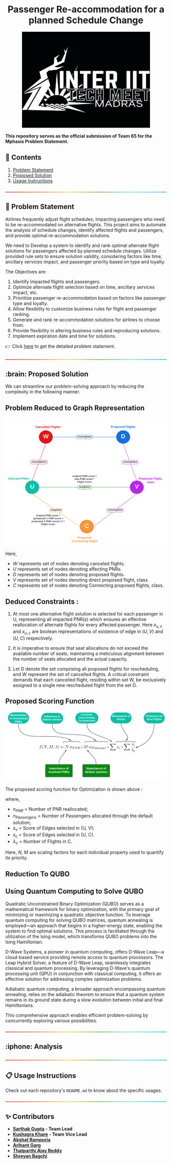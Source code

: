 <h1 align = "center"> Passenger Re-accommodation for a planned Schedule Change </h1>

<p align="center"> 
<img src="Images/Logo.jpeg" alt="One Page Report of Proposed Solution" height="300px" width="400px">
</p>


**This repository serves as the official submission of Team 65 for the Mphasis Problem Statement.**

<h2 id="content"> 📝 Contents </h2>

 1. [Problem Statement](#problem)
 2. [Proposed Solution](#solution)
 3. [Usage Instructions](#usage)

![-----------------------------------------------------](./Images/rainbow.png)

<h2 id="problem"> 🌟 Problem Statement </h2>

Airlines frequently adjust flight schedules, impacting passengers who need to be re-accommodated on alternative flights. This project aims to automate the analysis of schedule changes, identify affected flights and passengers, and provide optimal re-accommodation solutions.

We need to Develop a system to identify and rank optimal alternate flight solutions for passengers affected by planned schedule changes. Utilize provided rule sets to ensure solution validity, considering factors like time, ancillary services impact, and passenger priority based on type and loyalty.

The Objectives are:

1. Identify impacted flights and passengers.
2. Optimize alternate flight selection based on time, ancillary services impact, etc.
3. Prioritize passenger re-accommodation based on factors like passenger type and loyalty.
4. Allow flexibility to customize business rules for flight and passenger ranking.
5. Generate and rank re-accommodation solutions for airlines to choose from.
6. Provide flexibility in altering business rules and reproducing solutions.
7. Implement expiration date and time for solutions.


:point_right: Click <a href="https://drive.google.com/file/d/1Ppkx6Iz7R2zpg1qSGHCDRIupKZ-0LBpM/view">here</a> to get the detailed problem statement. 

![-----------------------------------------------------](./Images/rainbow.png)

<h2 id="solution"> :brain: Proposed Solution </h2>

We can streamline our problem-solving approach by reducing the complexity in the following manner.

## Problem Reduced to Graph Representation

<p align="center"> 
<img src="Images/pentagraph.png" alt="Graph Representaion" height="400px" width="600px">
</p>

Here,
- $W$ represents set of nodes denoting canceled flights.
- $U$ represents set of nodes denoting affecting PNRs.
- $D$ represents set of nodes denoting proposed flights.
- $V$ represents set of nodes denoting direct proposed flight, class.
- $C$ represents set of nodes denoting Connecting proposed flights, class.



## Deduced Constraints :

1. At most one alternative flight solution is selected for each passenger in U, representing all impacted PNR(s) which ensures an effective reallocation of alternate flights for every affected passenger. Here $x_{u,v}$ and $x_{u,c}$ are boolean representations of existence of edge in $(U, V)$ and $(U, C)$ respectively.


2. It is imperative to ensure that seat allocations do not exceed the available number of seats, maintaining a meticulous alignment between the number of seats allocated and the actual capacity.


3. Let D denote the set comprising all proposed flights for rescheduling, and W represent the set of cancelled flights. A critical constraint demands that each cancelled flight, residing within set W, be exclusively assigned to a single new rescheduled flight from the set D.


## Proposed Scoring Function

![Scoring Function](Images/ScoringFunction.png)

The proposed scoring function for Optimization is shown above :

where,
- $n_{PNR}$ = Number of PNR reallocated;
- $n_{Passengers}$ = Number of Passengers allocated through the default solution;
- $s_v$ = Score of Edges selected in (U, V);
- $s_c$ = Score of Edges selected in (U, C).
- $\lambda_c$ = Number of Flights in C.

Here, $N$, $M$ are scaling factors for each individual property used to quantify its priority.

## Reduction To QUBO

## Using Quantum Computing to Solve QUBO


Quadratic Unconstrained Binary Optimization (QUBO) serves as a mathematical framework for binary optimization, with the primary goal of minimizing or maximizing a quadratic objective function.
To leverage quantum computing for solving QUBO matrices, quantum annealing is employed—an approach that begins in a higher-energy state, enabling the system to find optimal solutions. This process is facilitated through the utilization of the Ising model, which transforms QUBO problems into the Ising Hamiltonian.

D-Wave Systems, a pioneer in quantum computing, offers D-Wave Leap—a cloud-based service providing remote access to quantum processors. The Leap Hybrid Solver, a feature of D-Wave Leap, seamlessly integrates classical and quantum processing. By leveraging D-Wave's quantum processing unit (QPU) in conjunction with classical computing, it offers an effective solution for addressing complex optimization problems.

Adiabatic quantum computing, a broader approach encompassing quantum annealing, relies on the adiabatic theorem to ensure that a quantum system remains in its ground state during a slow evolution between initial and final Hamiltonians.

This comprehensive approach enables efficient problem-solving by concurrently exploring various possibilities.


![-----------------------------------------------------](./Images/rainbow.png)

<h2 id="solution"> :iphone: Analysis </h2>



![-----------------------------------------------------](./Images/rainbow.png)

<h2 id="usage"> 📋 Usage Instructions </h2>

Check out each repository's `README.md` to know about the specific usages. 

![-----------------------------------------------------](./Images/rainbow.png)

<h2 id="usage"> ✨ Contributors </h2>

- **[Sarthak Gupta](https://www.linkedin.com/in/sg1729/) - Team Lead**
- **[Kushagra Khare](https://www.linkedin.com/in/kushagra-khare-5b76b8215/) - Team Vice Lead**
- **[Akshat Rampuria](https://www.linkedin.com/in/akshat-rampuria/)**
- **[Arihant Garg](https://www.linkedin.com/in/arihant-garg-22a535247/)**
- **[Thatparthi Ajay Reddy](https://www.linkedin.com/in/ajay-reddy-5671b2247/)**
- **[Shreyan Bagchi](https://www.linkedin.com/in/shreyan-bagchi/)**
